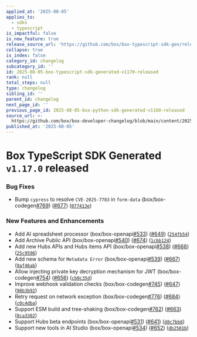 ```yaml
---
applied_at: '2025-08-05'
applies_to:
  - sdks
  - typescript
is_impactful: false
is_new_feature: true
release_source_url: 'https://github.com/box/box-typescript-sdk-gen/releases/tag/v1.17.0'
collapse: true
is_index: false
category_id: changelog
subcategory_id: ''
id: 2025-08-05-box-typescript-sdk-generated-v1170-released
rank: null
total_steps: null
type: changelog
sibling_id: ''
parent_id: changelog
next_page_id: ''
previous_page_id: 2025-08-05-box-python-sdk-generated-v1160-released
source_url: >-
  https://github.com/box/box-developer-changelog/blob/main/content/2025/08-05-box-typescript-sdk-generated-v1170-released.md
published_at: '2025-08-05'
---
```

# Box TypeScript SDK Generated `v1.17.0` released

### Bug Fixes

* Bump `cypress` to resolve `CVE-2025-7783` in `form-data` (box/box-codegen[#769][1]) ([#677][2]) ([`077413e`][3])

### New Features and Enhancements

* Add AI spreadsheet processor (box/box-openapi[#533][4]) ([#649][5]) ([`254fb54`][6])
* Add Archive Public API (box/box-openapi[#540][7]) ([#674][8]) ([`1cbb124`][9])
* Add new Hubs APIs and Hubs items API (box/box-openapi[#538][10]) ([#666][11]) ([`25c9596`][12])
* Add new schema for `Metadata Error` (box/box-openapi[#539][13]) ([#667][14]) ([`9af46ab`][15])
* Allow injecting private key decryption mechanism for JWT (box/box-codegen[#754][16]) ([#656][17]) ([`cb0c35d`][18])
* Improve webhook validation checks (box/box-codegen[#745][19]) ([#647][20]) ([`98b3b92`][21])
* Retry request on network exception (box/box-codegen[#776][22]) ([#684][23]) ([`c0c4dba`][24])
* Support ESM build and tree-shaking (box/box-codegen[#762][25]) ([#663][26]) ([`8ca3302`][27])
* Support Hubs beta endpoints (box/box-openapi[#531][28]) ([#641][29]) ([`d8c7bb6`][30])
* Support new tools in AI Studio (box/box-openapi[#534][31])  ([#652][32]) ([`db2501b`][33])

[1]: https://github.com/box/box-typescript-sdk-gen/issues/769

[2]: https://github.com/box/box-typescript-sdk-gen/issues/677

[3]: https://github.com/box/box-typescript-sdk-gen/commit/077413ec525fad4d8ebc4c7209fce20046731295

[4]: https://github.com/box/box-typescript-sdk-gen/issues/533

[5]: https://github.com/box/box-typescript-sdk-gen/issues/649

[6]: https://github.com/box/box-typescript-sdk-gen/commit/254fb54d928ec3a76304674f341be1c67d78a143

[7]: https://github.com/box/box-typescript-sdk-gen/issues/540

[8]: https://github.com/box/box-typescript-sdk-gen/issues/674

[9]: https://github.com/box/box-typescript-sdk-gen/commit/1cbb12485a417b813df8b6918cf3721ae781a286

[10]: https://github.com/box/box-typescript-sdk-gen/issues/538

[11]: https://github.com/box/box-typescript-sdk-gen/issues/666

[12]: https://github.com/box/box-typescript-sdk-gen/commit/25c9596bc71fe88e0a2b6d5e01c65fa682c2fd38

[13]: https://github.com/box/box-typescript-sdk-gen/issues/539

[14]: https://github.com/box/box-typescript-sdk-gen/issues/667

[15]: https://github.com/box/box-typescript-sdk-gen/commit/9af46abe837ee0d812bcc15f1edf0d5a6530bfe0

[16]: https://github.com/box/box-typescript-sdk-gen/issues/754

[17]: https://github.com/box/box-typescript-sdk-gen/issues/656

[18]: https://github.com/box/box-typescript-sdk-gen/commit/cb0c35df4a5b3f9b8c611006dd33d480949a0d36

[19]: https://github.com/box/box-typescript-sdk-gen/issues/745

[20]: https://github.com/box/box-typescript-sdk-gen/issues/647

[21]: https://github.com/box/box-typescript-sdk-gen/commit/98b3b9293ff3f0e5922d0772d87504770bb9303c

[22]: https://github.com/box/box-typescript-sdk-gen/issues/776

[23]: https://github.com/box/box-typescript-sdk-gen/issues/684

[24]: https://github.com/box/box-typescript-sdk-gen/commit/c0c4dbac40970d34da4c9e52fc43f029ae2f91a6

[25]: https://github.com/box/box-typescript-sdk-gen/issues/762

[26]: https://github.com/box/box-typescript-sdk-gen/issues/663

[27]: https://github.com/box/box-typescript-sdk-gen/commit/8ca33023d904edd596819c7c6df42022006274ed

[28]: https://github.com/box/box-typescript-sdk-gen/issues/531

[29]: https://github.com/box/box-typescript-sdk-gen/issues/641

[30]: https://github.com/box/box-typescript-sdk-gen/commit/d8c7bb66736a3c4679b116916c61e2ead824a305

[31]: https://github.com/box/box-typescript-sdk-gen/issues/534

[32]: https://github.com/box/box-typescript-sdk-gen/issues/652

[33]: https://github.com/box/box-typescript-sdk-gen/commit/db2501bb13fc6ecebbb4c535b4a19c9be2cf64c2